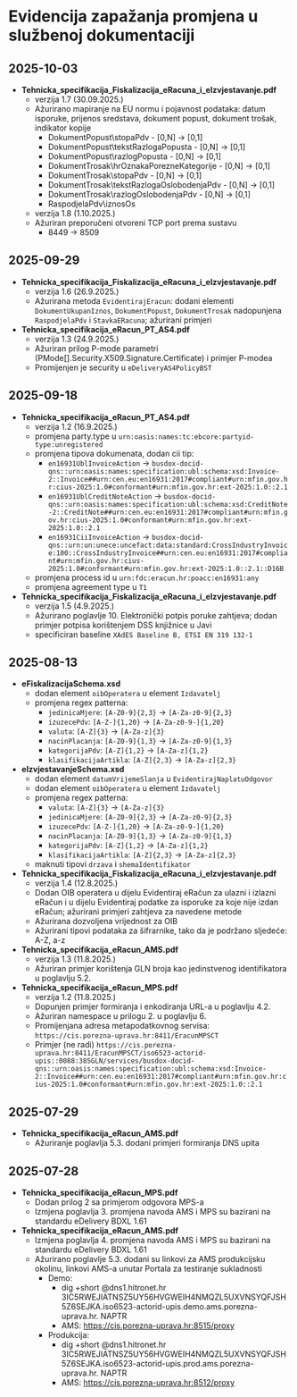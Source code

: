 # Evidencija zapažanja promjena u službenoj dokumentaciji

## 2025-10-03
- __Tehnicka_specifikacija_Fiskalizacija_eRacuna_i_eIzvjestavanje.pdf__
  - verzija 1.7 (30.09.2025.)
  - Ažurirano mapiranje na EU normu i pojavnost podataka: datum isporuke, prijenos sredstava, dokument popust, dokument trošak, indikator kopije
    - DokumentPopust\stopaPdv - [0,N] -> [0,1]
    - DokumentPopust\tekstRazlogaPopusta - [0,N] -> [0,1]
    - DokumentPopust\razlogPopusta - [0,N] -> [0,1]
    - DokumentTrosak\hrOznakaPorezneKategorije - [0,N] -> [0,1]
    - DokumentTrosak\stopaPdv - [0,N] -> [0,1]
    - DokumentTrosak\tekstRazlogaOslobodenjaPdv - [0,N] -> [0,1]
    - DokumentTrosak\razlogOslobodenjaPdv - [0,N] -> [0,1]
    - RaspodjelaPdv\iznosOs
  - verzija 1.8 (1.10.2025.)
  - Ažuriran preporučeni otvoreni TCP port prema sustavu
    - 8449 -> 8509

## 2025-09-29
- __Tehnicka_specifikacija_Fiskalizacija_eRacuna_i_eIzvjestavanje.pdf__
  - verzija 1.6 (26.9.2025.)
  - Ažurirana metoda `EvidentirajEracun`: dodani elementi `DokumentUkupanIznos`, `DokumentPopust`, `DokumentTrosak` nadopunjena `RaspodjelaPdv` i `StavkaERacuna`; ažurirani primjeri
- __Tehnicka_specifikacija_eRacun_PT_AS4.pdf__
  - verzija 1.3 (24.9.2025.)
  - Ažuriran prilog P-mode parametri (PMode[].Security.X509.Signature.Certificate) i primjer P-modea
  - Promijenjen je security u `eDeliveryAS4PolicyBST`

## 2025-09-18
- __Tehnicka_specifikacija_eRacun_PT_AS4.pdf__
  - verzija 1.2 (16.9.2025.)
  - promjena party.type u `urn:oasis:names:tc:ebcore:partyid-type:unregistered`
  - promjena tipova dokumenata, dodan cii tip:
    - `en16931UblInvoiceAction` -> `busdox-docid-qns::urn:oasis:names:specification:ubl:schema:xsd:Invoice-2::Invoice##urn:cen.eu:en16931:2017#compliant#urn:mfin.gov.hr:cius-2025:1.0#conformant#urn:mfin.gov.hr:ext-2025:1.0::2.1`
    - `en16931UblCreditNoteAction` -> `busdox-docid-qns::urn:oasis:names:specification:ubl:schema:xsd:CreditNote-2::CreditNote##urn:cen.eu:en16931:2017#compliant#urn:mfin.gov.hr:cius-2025:1.0#conformant#urn:mfin.gov.hr:ext-2025:1.0::2.1`
    - `en16931CiiInvoiceAction` -> `busdox-docid-qns::urn:un:unece:uncefact:data:standard:CrossIndustryInvoice:100::CrossIndustryInvoice##urn:cen.eu:en16931:2017#compliant#urn:mfin.gov.hr:cius-2025:1.0#conformant#urn:mfin.gov.hr:ext-2025:1.0::2.1::D16B`
  - promjena process id u `urn:fdc:eracun.hr:poacc:en16931:any`
  - promjena agreement type u `T1`
- __Tehnicka_specifikacija_Fiskalizacija_eRacuna_i_eIzvjestavanje.pdf__
  - verzija 1.5 (4.9.2025.)
  - Ažurirano poglavlje 10. Elektronički potpis poruke zahtjeva; dodan primjer potpisa korištenjem DSS knjižnice u Javi
  - specificiran baseline `XAdES Baseline B, ETSI EN 319 132-1`

## 2025-08-13
- __eFiskalizacijaSchema.xsd__
  - dodan element `oibOperatera` u element `Izdavatelj`
  - promjena regex patterna:
      - `jedinicaMjere`: `[A-Z0-9]{2,3}` -> `[A-Za-z0-9]{2,3}`
      - `izuzecePdv`: `[A-Z-]{1,20}` -> `[A-Za-z0-9-]{1,20}`
      - `valuta`: `[A-Z]{3}` -> `[A-Za-z]{3}`
      - `nacinPlacanja`: `[A-Z0-9]{1,3}` -> `[A-Za-z0-9]{1,3}`
      - `kategorijaPdv`: `[A-Z]{1,2}` -> `[A-Za-z]{1,2}`
      - `klasifikacijaArtikla`: `[A-Z]{2,3}` -> `[A-Za-z]{2,3}`
- __eIzvjestavanjeSchema.xsd__
  - dodan element `datumVrijemeSlanja` u `EvidentirajNaplatuOdgovor`
  - dodan element `oibOperatera` u element `Izdavatelj`
  - promjena regex patterna:
    - `valuta`: `[A-Z]{3}` -> `[A-Za-z]{3}`
    - `jedinicaMjere`: `[A-Z0-9]{2,3}` -> `[A-Za-z0-9]{2,3}`
    - `izuzecePdv`: `[A-Z-]{1,20}` -> `[A-Za-z0-9-]{1,20}`
    - `nacinPlacanja`: `[A-Z0-9]{1,3}` -> `[A-Za-z0-9]{1,3}`
    - `kategorijaPdv`: `[A-Z]{1,2}` -> `[A-Za-z]{1,2}`
    - `klasifikacijaArtikla`: `[A-Z]{2,3}` -> `[A-Za-z]{2,3}`
  - maknuti tipovi `drzava` i `shemaIdentifikator`
- __Tehnicka_specifikacija_Fiskalizacija_eRacuna_i_eIzvjestavanje.pdf__
  - verzija 1.4 (12.8.2025.)
  - Dodan OIB operatera u dijelu Evidentiraj eRačun za ulazni i izlazni eRačun i u dijelu Evidentiraj podatke za isporuke za koje nije izdan eRačun; ažurirani primjeri zahtjeva za navedene metode
  - Ažurirana dozvoljena vrijednost za OIB
  - Ažurirani tipovi podataka za šifrarnike, tako da je podržano sljedeće: A-Z, a-z
- __Tehnicka_specifikacija_eRacun_AMS.pdf__
  - verzija 1.3 (11.8.2025.)
  - Ažuriran primjer korištenja GLN broja kao jedinstvenog identifikatora u poglavlju 5.2.
- __Tehnicka_specifikacija_eRacun_MPS.pdf__
  - verzija 1.2 (11.8.2025.)
  - Dopunjen primjer formiranja i enkodiranja URL-a u poglavlju 4.2.
  - Ažuriran namespace u prilogu 2. u poglavlju 6.
  - Promijenjana adresa metapodatkovnog servisa: `https://cis.porezna-uprava.hr:8411/EracunMPSCT`
  - Primjer (ne radi) `https://cis.porezna-uprava.hr:8411/EracunMPSCT/iso6523-actorid-upis::0088:385GLN/services/busdox-docid-qns::urn:oasis:names:specification:ubl:schema:xsd:Invoice-2::Invoice##urn:cen.eu:en16931:2017#compliant#urn:mfin.gov.hr:cius-2025:1.0#conformant#urn:mfin.gov.hr:ext-2025:1.0::2.1`

## 2025-07-29

- __Tehnicka_specifikacija_eRacun_AMS.pdf__
  - Ažuriranje poglavlja 5.3. dodani primjeri formiranja DNS upita

## 2025-07-28

 - __Tehnicka_specifikacija_eRacun_MPS.pdf__
   - Dodan prilog 2 sa primjerom odgovora MPS-a
   - Izmjena poglavlja 3. promjena navoda AMS i MPS su bazirani na standardu eDelivery BDXL 1.61 
 - __Tehnicka_specifikacija_eRacun_AMS.pdf__
   - Izmjena poglavlja 4. promjena navoda AMS i MPS su bazirani na standardu eDelivery BDXL 1.61
   - Ažurirano poglavlje 5.3. dodani su linkovi za AMS produkcijsku okolinu, linkovi AMS-a unutar Portala za testiranje sukladnosti 
     - Demo:
       - dig +short @dns1.hitronet.hr 3IC5RWEJIATNSZ5UY56HVGWEIH4NMQZL5UXVNSYQFJSH5Z6SEJKA.iso6523-actorid-upis.demo.ams.porezna-uprava.hr. NAPTR
       - AMS: https://cis.porezna-uprava.hr:8515/proxy
     - Produkcija:
       - dig +short @dns1.hitronet.hr 3IC5RWEJIATNSZ5UY56HVGWEIH4NMQZL5UXVNSYQFJSH5Z6SEJKA.iso6523-actorid-upis.prod.ams.porezna-uprava.hr. NAPTR
       - AMS: https://cis.porezna-uprava.hr:8512/proxy
